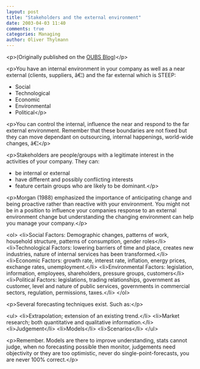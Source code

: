 ```yaml
---
layout: post
title: "Stakeholders and the external environment"
date: 2003-04-03 11:40
comments: true
categories: Managing
author: Oliver Thylmann
---
```











&lt;p&gt;(Originally published on the [OUBS Blog](http://blog.thylmann.net/category/oubs/))&lt;/p&gt;

&lt;p&gt;You have an internal environment in your company as well as a near external (clients, suppliers, â€¦) and the far external which is STEEP:
-   Social
-   Technological
-   Economic
-   Environmental
-   Political&lt;/p&gt;

&lt;p&gt;You can control the internal, influence the near and respond to the far external environment. Remember that these boundaries are not fixed but they can move dependant on outsourcing, internal happenings, world-wide changes, â€¦&lt;/p&gt;

&lt;p&gt;Stakeholders are people/groups with a legitimate interest in the activities of your company. They can:
-   be internal or external
-   have different and possibly conflicting interests
-   feature certain groups who are likely to be dominant.&lt;/p&gt;

&lt;p&gt;Morgan (1988) emphasized the importance of anticipating change and being proactive rather than reactive with your environment. You might not be in a position to influence your companies response to an external environment change but understanding the changing environment can help you manage your company.&lt;/p&gt;

&lt;ol&gt;
&lt;li&gt;Social Factors: Demographic changes, patterns of work, household structure, patterns of consumption, gender roles&lt;/li&gt;
&lt;li&gt;Technological Factors: lowering barriers of time and place, creates new industries, nature of internal services has been transformed.&lt;/li&gt;
&lt;li&gt;Economic Factors: growth rate, interest rate, inflation, energy prices, exchange rates, unemployment.&lt;/li&gt;
&lt;li&gt;Environmental Factors: legislation, information, employees, shareholders, pressure groups, customers&lt;/li&gt;
&lt;li&gt;Political Factors: legislations, trading relationships, government as customer, level and nature of public services, governments in commercial sectors, regulation, permissions, taxes.&lt;/li&gt;
&lt;/ol&gt;

&lt;p&gt;Several forecasting techniques exist. Such as:&lt;/p&gt;

&lt;ul&gt;
&lt;li&gt;Extrapolation; extension of an existing trend.&lt;/li&gt;
&lt;li&gt;Market research; both quantitative and qualitative information.&lt;/li&gt;
&lt;li&gt;Judgement&lt;/li&gt;
&lt;li&gt;Models&lt;/li&gt;
&lt;li&gt;Scenarios&lt;/li&gt;
&lt;/ul&gt;

&lt;p&gt;Remember. Models are there to improve understanding, stats cannot judge, when no forecasting possible then monitor, judgements need objectivity or they are too optimistic, never do single-point-forecasts, you are never 100% correct.&lt;/p&gt;


